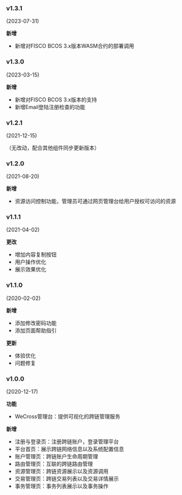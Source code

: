 ### v1.3.1

(2023-07-31)

**新增**

* 新增对FISCO BCOS 3.x版本WASM合约的部署调用

### v1.3.0

(2023-03-15)

**新增**

* 新增对FISCO BCOS 3.x版本的支持
* 新增Email登陆注册检查的功能

### v1.2.1

(2021-12-15)

（无改动，配合其他组件同步更新版本）

### v1.2.0

(2021-08-20)

**新增**

* 资源访问控制功能，管理员可通过网页管理台给用户授权可访问的资源

### v1.1.1

(2021-04-02)

**更改**

* 增加内容复制按钮
* 用户操作优化
* 展示效果优化

### v1.1.0

(2020-02-02)

**新增**

* 添加修改密码功能
* 添加页面帮助指引

**更新**

* 体验优化
* 问题修复

### v1.0.0

(2020-12-17)

**功能**

* WeCross管理台：提供可视化的跨链管理服务

**新增**

* 注册与登录页：注册跨链账户，登录管理平台
* 平台首页：展示跨链网络信息以及系统配置信息
* 账户管理页：跨链账户生命周期管理
* 路由管理页：互联的跨链路由管理
* 资源管理页：跨链资源展示以及资源调用
* 交易管理页：跨链交易列表以及交易详情展示
* 事务管理页：事务列表展示以及事务操作
